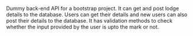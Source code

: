 Dummy back-end API for a bootstrap project. It can get and post lodge details to the database. Users can get their details and new users can also post their details to the database. It has validation methods to check whether the input provided by the user is upto the mark or not.
